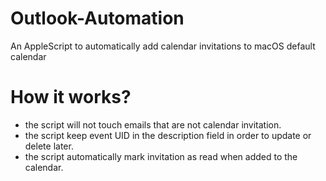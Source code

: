 # Outlook-Automation
An AppleScript to automatically add calendar invitations to macOS default calendar

# How it works?
- the script will not touch emails that are not calendar invitation.
- the script keep event UID in the description field in order to update or delete later.
- the script automatically mark invitation as read when added to the calendar.
